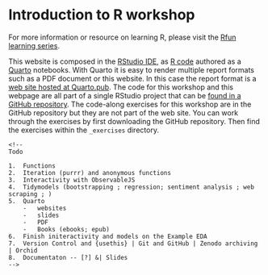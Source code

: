# Introduction to R workshop

<!-- badges: start -->

<!-- badges: end -->

For more information or resource on learning R, please visit the [Rfun learning series](https://Rfun.library.duke.edu).

This website is composed in the [RStudio IDE](https://posit.co/download/rstudio-desktop/), as [R code](https://en.wikipedia.org/wiki/R_(programming_language)) authored as a [Quarto](https://quarto.org/) notebooks. With Quarto it is easy to render multiple report formats such as a PDF document or this website. In this case the report format is a [web site hosted at Quarto.pub](https://libjohn.quarto.pub/intro2r-commsci--usc/). The code for this workshop and this webpage are all part of a single RStudio project that can be [found in a GitHub repository](https://github.com/libjohn/tutorial_intro2r_brain). The code-along exercises for this workshop are in the GitHub repository but they are not part of the web site. You can work through the exercises by first downloading the GitHub repository. Then find the exercises within the `_exercises` directory.

```{=html}
<!-- 
Todo

1.  Functions
2.  Iteration (purrr) and anonymous functions
3.  Interactivity with ObservableJS
4.  Tidymodels (bootstrapping ; regression; sentiment analysis ; web scraping ; )
5.  Quarto
    -   websites
    -   slides
    -   PDF
    -   Books (ebooks; epub)
6.  Finish initeractivity and models on the Example EDA
7.  Version Control and {usethis} | Git and GitHub | Zenodo archiving | Orchid
8.  Documentaton -- [?] &| Slides
-->
```
